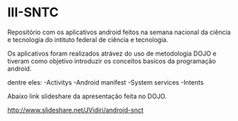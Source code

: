 III-SNTC
========
Repositório com os aplicativos android feitos na semana nacional da ciência e tecnologia do intituto federal de 
ciência e tecnologia.

Os aplicativos foram realizados atrávez do uso de metodologia DOJO e tiveram como objetivo introduzir os conceitos
basicos da programação android.

dentre eles:
  -Activitys
  -Android manifest
  -System services
  -Intents

Abaixo link slideshare da apresentação feita no DOJO.

http://www.slideshare.net/JVidiri/android-snct
